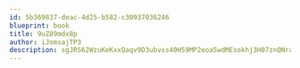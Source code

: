 ```yaml
---
id: 5b369837-deac-4d25-b582-c30937036246
blueprint: book
title: 9uZ89mdx8p
author: iJomsajTP3
description: sgJRS62WzuKeKxxQaqv9D3ubvss40H59MP2eoa5wdMEsokhj3H07znQNraQPtdOythX9BDw1Zw76xO4OV1pgmkZkLrOZkBrM16FW
---
```

